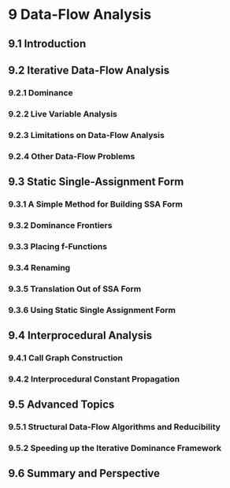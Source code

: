 # 9 Data-Flow Analysis
## 9.1 Introduction
## 9.2 Iterative Data-Flow Analysis
### 9.2.1 Dominance
### 9.2.2 Live Variable Analysis
### 9.2.3 Limitations on Data-Flow Analysis
### 9.2.4 Other Data-Flow Problems
## 9.3 Static Single-Assignment Form
### 9.3.1 A Simple Method for Building SSA Form
### 9.3.2 Dominance Frontiers
### 9.3.3 Placing f-Functions
### 9.3.4 Renaming
### 9.3.5 Translation Out of SSA Form
### 9.3.6 Using Static Single Assignment Form
## 9.4 Interprocedural Analysis
### 9.4.1 Call Graph Construction
### 9.4.2 Interprocedural Constant Propagation
## 9.5 Advanced Topics
### 9.5.1 Structural Data-Flow Algorithms and Reducibility
### 9.5.2 Speeding up the Iterative Dominance Framework
## 9.6 Summary and Perspective
